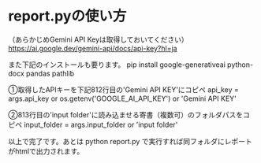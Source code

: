 # report.pyの使い方
（あらかじめGemini API Keyは取得しておいてください）
https://ai.google.dev/gemini-api/docs/api-key?hl=ja

また下記のインストールも要ります。
pip install google-generativeai python-docx pandas pathlib

①取得したAPIキーを下記812行目の'Gemini API KEY'にコピペ
api_key = args.api_key or os.getenv('GOOGLE_AI_API_KEY') or 'Gemini API KEY'

②813行目の'input folder'に読み込ませる寄書（複数可）のフォルダパスをコピペ
input_folder = args.input_folder or 
'input folder'

以上で完了です。あとは
python report.py で実行すれば同フォルダにレポートがhtmlで出力されます。
